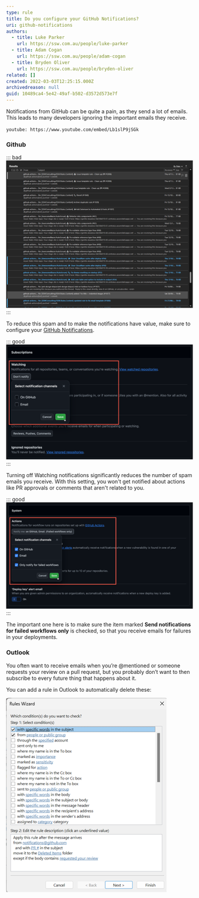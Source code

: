```yaml
---
type: rule
title: Do you configure your GitHub Notifications?
uri: github-notifications
authors:
  - title: Luke Parker
    url: https://ssw.com.au/people/luke-parker
  - title: Adam Cogan
    url: https://ssw.com.au/people/adam-cogan
  - title: Bryden Oliver
    url: https://ssw.com.au/people/bryden-oliver
related: []
created: 2022-03-03T12:25:15.000Z
archivedreason: null
guid: 10489ca4-5e42-49af-b502-d3572d573e7f
---
```

Notifications from GitHub can be quite a pain, as they send a lot of emails. This leads to many developers ignoring the important emails they receive.

`youtube: https://www.youtube.com/embed/Lb1slP9jSGk`

<!--endintro-->


### Github

::: bad
![Figure: Bad example - lots of notifications](./notifications.png)
:::

To reduce this spam and to make the notifications have value, make sure to configure your [GitHub Notifications](https://github.com/settings/notifications). 

::: good
![Figure: Good example - Turn off Watching settings](watching-notification.png)
:::

Turning off Watching notifications significantly reduces the number of spam emails you receive. With this setting, you won't get notified about actions like PR approvals or comments that aren't related to you.

::: good
![Figure: Good example - Workflow notification settings](actions-notification.png)
:::

The important one here is to make sure the item marked **Send notifications for failed workflows only** is checked, so that you receive emails for failures in your deployments.

### Outlook

You often want to receive emails when you’re @mentioned or someone requests your review on a pull request, but you probably don’t want to then subscribe to every future thing that happens about it.
 
You can add a rule in Outlook to automatically delete these:

![Figure: How to configure the rule in Outlook](outlook-configuration.png)
